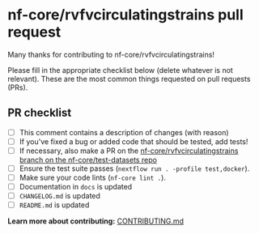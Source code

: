 # nf-core/rvfvcirculatingstrains pull request

Many thanks for contributing to nf-core/rvfvcirculatingstrains!

Please fill in the appropriate checklist below (delete whatever is not relevant).
These are the most common things requested on pull requests (PRs).

## PR checklist

- [ ] This comment contains a description of changes (with reason)
- [ ] If you've fixed a bug or added code that should be tested, add tests!
- [ ] If necessary, also make a PR on the [nf-core/rvfvcirculatingstrains branch on the nf-core/test-datasets repo](https://github.com/nf-core/test-datasets/pull/new/nf-core/rvfvcirculatingstrains)
- [ ] Ensure the test suite passes (`nextflow run . -profile test,docker`).
- [ ] Make sure your code lints (`nf-core lint .`).
- [ ] Documentation in `docs` is updated
- [ ] `CHANGELOG.md` is updated
- [ ] `README.md` is updated

**Learn more about contributing:** [CONTRIBUTING.md](https://github.com/nf-core/rvfvcirculatingstrains/tree/master/.github/CONTRIBUTING.md)